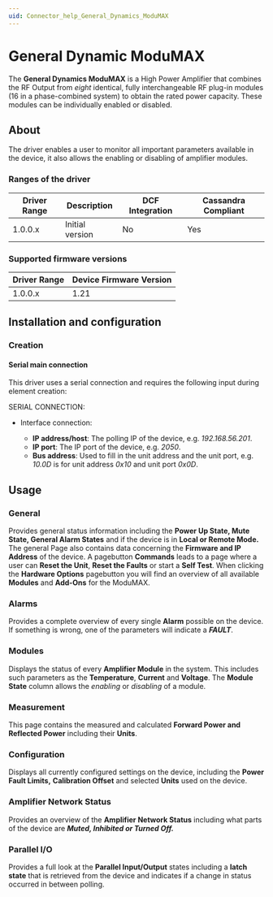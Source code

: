 ```yaml
---
uid: Connector_help_General_Dynamics_ModuMAX
---
```


# General Dynamic ModuMAX

The **General Dynamics ModuMAX** is a High Power Amplifier that combines the RF Output from *eight* identical, fully interchangeable RF plug-in modules (16 in a phase-combined system) to obtain the rated power capacity. These modules can be individually enabled or disabled.

## About

The driver enables a user to monitor all important parameters available in the device, it also allows the enabling or disabling of amplifier modules.

### Ranges of the driver

| **Driver Range** | **Description** | **DCF Integration** | **Cassandra Compliant** |
|------------------|-----------------|---------------------|-------------------------|
| 1.0.0.x          | Initial version | No                  | Yes                     |

### Supported firmware versions

| **Driver Range** | **Device Firmware Version** |
|------------------|-----------------------------|
| 1.0.0.x          | 1.21                        |

## Installation and configuration

### Creation

#### Serial main connection

This driver uses a serial connection and requires the following input during element creation:

SERIAL CONNECTION:

- Interface connection:

  - **IP address/host**: The polling IP of the device, e.g. *192.168.56.201*.
  - **IP port**: The IP port of the device, e.g. *2050*.
  - **Bus address**: Used to fill in the unit address and the unit port, e.g. *10.0D* is for unit address *0x10* and unit port *0x0D*.

## Usage

### General

Provides general status information including the **Power Up State, Mute State, General Alarm States** and if the device is in **Local or Remote Mode.** The general Page also contains data concerning the **Firmware and IP Address** of the device. A pagebutton **Commands** leads to a page where a user can **Reset the Unit**, **Reset the Faults** or start a **Self Test**. When clicking the **Hardware Options** pagebutton you will find an overview of all available **Modules** and **Add-Ons** for the ModuMAX.

### Alarms

Provides a complete overview of every single **Alarm** possible on the device. If something is wrong, one of the parameters will indicate a ***FAULT***.

### Modules

Displays the status of every **Amplifier Module** in the system. This includes such parameters as the **Temperature**, **Current** and **Voltage**. The **Module State** column allows the *enabling* or *disabling* of a module.

### Measurement

This page contains the measured and calculated **Forward Power and Reflected Power** including their **Units**.

### Configuration

Displays all currently configured settings on the device, including the **Power Fault Limits,** **Calibration Offset** and selected **Units** used on the device.

### Amplifier Network Status

Provides an overview of the **Amplifier Network Status** including what parts of the device are ***Muted, Inhibited or Turned Off.***

### Parallel I/O

Provides a full look at the **Parallel Input/Output** states including a **latch state** that is retrieved from the device and indicates if a change in status occurred in between polling.
